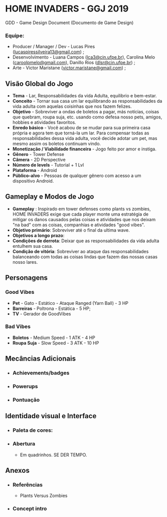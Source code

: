 HOME INVADERS - GGJ 2019
========================
GDD - Game Design Document
(Documento de Game Design)

### Equipe:
+ Producer / Manager / Dev - Lucas Pires (lucaspiressilveira13@gmail.com) ;
+ Desenvolvimento - Luana Campos (lca3@cin.ufpe.br), Carolina Melo (caroolpmelo@gmail.com), Danillo Rios (dlsr@cin.ufpe.br) ;
+ Arte - Victor Maristane (victor.maristane@gmail.com) ;

Visão Global do Jogo
--------------------
+ **Tema** - Lar, Responsabilidades da vida Adulta, equilibrio e bem-estar.
+ **Conceito** -  Tornar sua casa um lar equilibrando as responsabilidades da vida adulta com aquelas coisinhas que nos fazem felizes.
+ **Objetivo** - Sobreviver a ondas de boletos a pagar, más notícias, coisas que quebram, roupa suja, etc. usando como defesa nosso pets, amigos, hobbies e atividades favoritos.
+ **Enredo básico** - Você acabou de se mudar para sua primeira casa própria e agora tem que torná-la um lar. Para compensar todas as responsabilidades dessa vida adulta, você decide adotar um pet, mas mesmo assim os boletos continuam vindo.
+ **Monetização / Viabilidade financeira** - Jogo feito por amor e instiga.
+ **Gênero** - Tower Defense
+ **Câmera**  - 2D Perspective
+ **Número de levels** - Tutorial + 1 Lvl
+ **Plataforma** - Android
+ **Público-alvo** - Pessoas de qualquer gênero com acesso a um dispositivo Android.

Gameplay e Modos de Jogo
------------------------

+ **Gameplay** : Inspirado em tower defenses como plants vs zombies, HOME INVADERS exige que cada player monte uma estratégia de mitigar os danos causados pelas coisas e atividades que nos deixam "na bad" com as coisas, companhias e atividades "good vibes".
+ **Objetivo primário**: Sobreviver até o final da ultima wave.
+ **Objetivos a longo prazo**: 
+ **Condições de derrota**: Deixar que as responsabilidades da vida adulta entulhem sua casa.
+ **Condição de vitória**: Sobreviver ao ataque das responsabilidades balanceando com todas as coisas lindas que fazem das nossas casas nosso lares.

Personagens 
-------------
### **Good Vibes** 
+ **Pet** - Gato - Estático - Ataque Ranged (Yarn Ball) - 3 HP
+ **Barreiras** - Poltrona - Estática - 5 HP;
+ **TV** -  Gerador de GoodVibes


### **Bad Vibes** 
+ **Boletos** - Medium Speed - 1 ATK - 4 HP
+ **Roupa Suja** - Slow Speed - 3 ATK - 10 HP

Mecâncias Adicionais
------
+ ### Achievements/badges
+ ### Powerups
+ ### Pontuação

Identidade visual e Interface
-----------------------------
+ ### **Paleta de cores**: 
+ ### **Abertura**
  + Em quadrinhos. SE DER TEMPO.

Anexos
-------
+ ### **Referências**
  * Plants Versus Zombies
+ ### **Concept intro**
